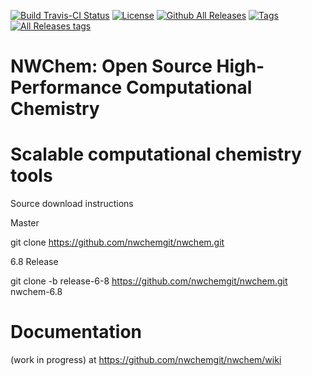 [![Build Travis-CI Status](https://travis-ci.org/nwchemgit/nwchem.svg?branch=master)](https://travis-ci.org/nwchemgit/nwchem)
[![License](https://img.shields.io/badge/license-ECL2-blue.svg)](https://raw.githubusercontent.com/nwchemgit/nwchem/master/LICENSE.md)
[![Github All Releases](https://img.shields.io/github/downloads/nwchemgit/nwchem/total.svg)](https://img.shields.io/github/downloads/nwchemgit/nwchem/total.svg)
[![Tags](https://img.shields.io/github/tag/nwchemgit/nwchem.svg)](https://img.shields.io/github/tag/nwchemgit/nwchem.svg)
[![All Releases tags](https://img.shields.io/github/release/nwchemgit/nwchem/all.svg)](https://img.shields.io/github/release/nwchemgit/nwchem/all.svg)

# NWChem: Open Source High-Performance Computational Chemistry

Scalable computational chemistry tools
=====
Source download instructions

Master

git clone https://github.com/nwchemgit/nwchem.git

6.8 Release

git clone  -b release-6-8 https://github.com/nwchemgit/nwchem.git nwchem-6.8


Documentation
===
 (work in progress) at https://github.com/nwchemgit/nwchem/wiki
